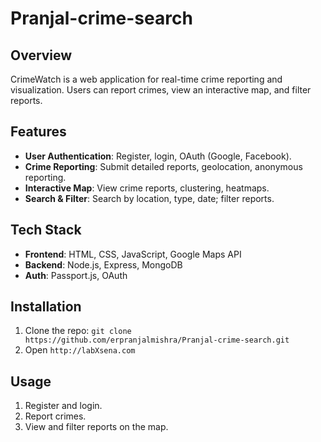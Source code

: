 # Pranjal-crime-search

## Overview
CrimeWatch is a web application for real-time crime reporting and visualization. Users can report crimes, view an interactive map, and filter reports.

## Features
- **User Authentication**: Register, login, OAuth (Google, Facebook).
- **Crime Reporting**: Submit detailed reports, geolocation, anonymous reporting.
- **Interactive Map**: View crime reports, clustering, heatmaps.
- **Search & Filter**: Search by location, type, date; filter reports.

## Tech Stack
- **Frontend**: HTML, CSS, JavaScript, Google Maps API
- **Backend**: Node.js, Express, MongoDB
- **Auth**: Passport.js, OAuth

## Installation
1. Clone the repo: `git clone https://github.com/erpranjalmishra/Pranjal-crime-search.git`
2. Open `http://labXsena.com`

## Usage
1. Register and login.
2. Report crimes.
3. View and filter reports on the map.

